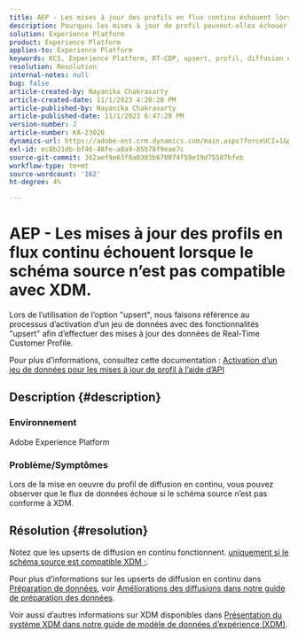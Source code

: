 ```yaml
---
title: AEP - Les mises à jour des profils en flux continu échouent lorsque le schéma source n’est pas compatible avec XDM.
description: Pourquoi les mises à jour de profil peuvent-elles échouer avec des schémas non compatibles avec XDM ?
solution: Experience Platform
product: Experience Platform
applies-to: Experience Platform
keywords: KCS, Experience Platform, RT-CDP, upsert, profil, diffusion en continu, XDM, schéma
resolution: Resolution
internal-notes: null
bug: false
article-created-by: Nayanika Chakravarty
article-created-date: 11/1/2023 4:20:28 PM
article-published-by: Nayanika Chakravarty
article-published-date: 11/1/2023 6:47:29 PM
version-number: 2
article-number: KA-23026
dynamics-url: https://adobe-ent.crm.dynamics.com/main.aspx?forceUCI=1&pagetype=entityrecord&etn=knowledgearticle&id=1b39a28e-d278-ee11-8179-6045bd0065f9
exl-id: ec8b21db-bf46-48fe-a8a9-85b78f9eae7c
source-git-commit: 362aef9e63f8a0303b670074f58e19d75587bfeb
workflow-type: tm+mt
source-wordcount: '162'
ht-degree: 4%

---
```


# AEP - Les mises à jour des profils en flux continu échouent lorsque le schéma source n’est pas compatible avec XDM.


Lors de l’utilisation de l’option &quot;upsert&quot;, nous faisons référence au processus d’activation d’un jeu de données avec des fonctionnalités &quot;upsert&quot; afin d’effectuer des mises à jour des données de Real-Time Customer Profile.

Pour plus d’informations, consultez cette documentation : [Activation d’un jeu de données pour les mises à jour de profil à l’aide d’API](https://experienceleague.adobe.com/docs/experience-platform/catalog/datasets/enable-upsert.html)

## Description {#description}


### Environnement

Adobe Experience Platform

### Problème/Symptômes

Lors de la mise en oeuvre du profil de diffusion en continu, vous pouvez observer que le flux de données échoue si le schéma source n’est pas conforme à XDM.


## Résolution {#resolution}


Notez que les upserts de diffusion en continu fonctionnent. <u>uniquement si le schéma source est compatible XDM ;</u>.

Pour plus d’informations sur les upserts de diffusion en continu dans [Préparation de données](https://experienceleague.adobe.com/docs/experience-platform/data-prep/home.html?lang=fr), voir [Améliorations des diffusions dans notre guide de préparation des données](https://experienceleague.adobe.com/docs/experience-platform/data-prep/upserts.html).

Voir aussi d’autres informations sur XDM disponibles dans [Présentation du système XDM dans notre guide de modèle de données d’expérience (XDM)](https://experienceleague.adobe.com/docs/experience-platform/xdm/home.html?lang=fr).
